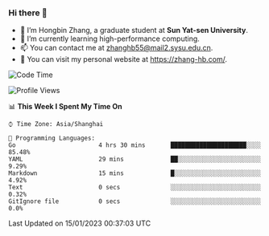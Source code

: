 ### Hi there 👋

- 🔭 I’m Hongbin Zhang, a graduate student at **Sun Yat-sen University**.
- 🌱 I’m currently learning high-performance computing.
- 📫 You can contact me at zhanghb55@mail2.sysu.edu.cn.
- 👀 You can visit my personal website at https://zhang-hb.com/.

<!--START_SECTION:waka-->
![Code Time](http://img.shields.io/badge/Code%20Time-4%20hrs%201%20min-blue)

![Profile Views](http://img.shields.io/badge/Profile%20Views-287-blue)

📊 **This Week I Spent My Time On** 

```text
⌚︎ Time Zone: Asia/Shanghai

💬 Programming Languages: 
Go                       4 hrs 30 mins       █████████████████████░░░░   85.48% 
YAML                     29 mins             ██░░░░░░░░░░░░░░░░░░░░░░░   9.29% 
Markdown                 15 mins             █░░░░░░░░░░░░░░░░░░░░░░░░   4.92% 
Text                     0 secs              ░░░░░░░░░░░░░░░░░░░░░░░░░   0.32% 
GitIgnore file           0 secs              ░░░░░░░░░░░░░░░░░░░░░░░░░   0.0%

```


 Last Updated on 15/01/2023 00:37:03 UTC
<!--END_SECTION:waka-->